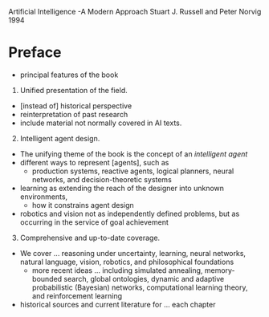 Artificial Intelligence -A Modern Approach
Stuart J. Russell and Peter Norvig
1994

# Preface

* principal features of the book
1. Unified presentation of the field.
  * [instead of] historical perspective 
  * reinterpretation of past research
  * include material not normally covered in AI texts.
2. Intelligent agent design.
  * The unifying theme of the book is the concept of an _intelligent agent_
  * different ways to represent [agents], such as 
    * production systems, reactive agents, logical planners, neural networks,
      and decision-theoretic systems
  * learning as extending the reach of the designer into unknown environments,
    * how it constrains agent design
  * robotics and vision not as independently defined problems, but as occurring
    in the service of goal achievement
3. Comprehensive and up-to-date coverage.
  * We cover ... reasoning under uncertainty, learning, neural networks,
    natural language, vision, robotics, and philosophical foundations
    * more recent ideas ... including simulated annealing, memory-bounded
      search, global ontologies, dynamic and adaptive probabilistic (Bayesian)
      networks, computational learning theory, and reinforcement learning
  * historical sources and current literature for ... each chapter

